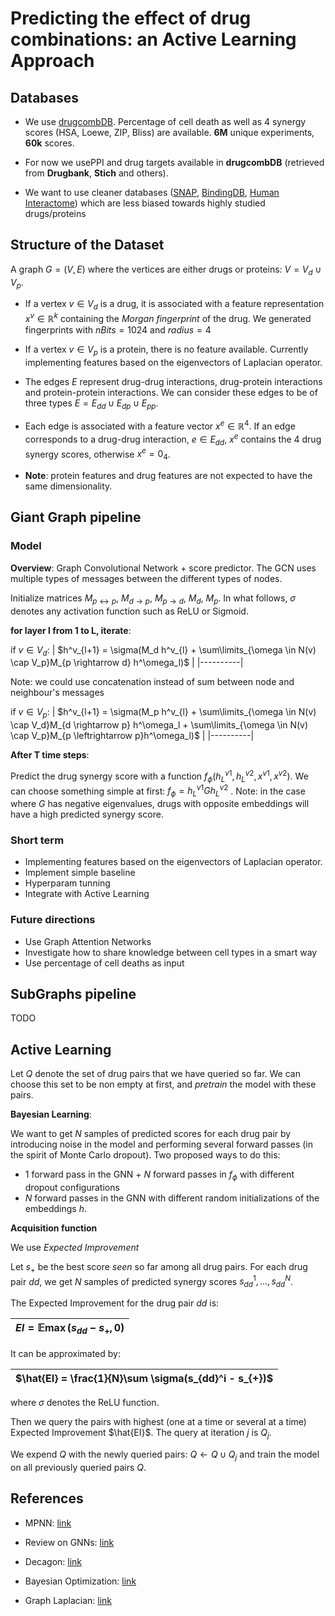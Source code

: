 # Predicting the effect of drug combinations: an Active Learning Approach

## Databases

- We use [drugcombDB](https://academic.oup.com/nar/article/48/D1/D871/5609522). Percentage of cell death as well as 4 synergy scores (HSA, Loewe, ZIP, Bliss) are available. **6M** unique experiments, **60k** scores.

- For now we usePPI and drug targets available in **drugcombDB** (retrieved from **Drugbank**, **Stich** and others).

- We want to use cleaner databases ([SNAP](http://snap.stanford.edu/), [BindingDB](https://www.bindingdb.org/bind/index.jsp), [Human Interactome](https://www.nature.com/articles/s41586-020-2188-x)) which are less biased towards highly studied drugs/proteins

## Structure of the Dataset

A graph $G=(V, E)$ where the vertices are either drugs or proteins: $V = V_d \cup V_p$.

- If a vertex $v \in V_d$ is a drug, it is associated with a feature representation $x^v \in \mathbb{R}^k$ containing the *Morgan fingerprint* of the drug. We generated fingerprints with $nBits = 1024$ and $radius=4$

- If a vertex $v \in V_p$ is a protein, there is no feature available. Currently implementing features based on the eigenvectors of Laplacian operator.

- The edges $E$ represent drug-drug interactions, drug-protein interactions and protein-protein interactions. We can consider these edges to be of three types $E = E_{dd} \cup E_{dp} \cup E_{pp}$.

- Each edge is associated with a feature vector $x^e \in \mathbb{R}^4$. If an edge corresponds to a drug-drug interaction, $e \in E_{dd}$, $x^e$ contains the 4 drug synergy scores, otherwise $x^e = 0_4$.

- **Note**: protein features and drug features are not expected to have the same dimensionality.

## Giant Graph pipeline

### Model

**Overview**: Graph Convolutional Network + score predictor. The GCN uses multiple types of messages between the different types of nodes.

Initialize matrices $M_{p \leftrightarrow p}$, $M_{d \rightarrow p}$, $M_{p \rightarrow d}$, $M_{d}$, $M_{p}$. In what follows, $\sigma$ denotes any activation function such as ReLU or Sigmoid.

 **for layer l from 1 to L, iterate**:

if $v \in V_d$:
| $h^v_{l+1} = \sigma(M_d h^v_{l} + \sum\limits_{\omega \in N(v) \cap V_p}M_{p \rightarrow d} h^\omega_l)$ |
|----------|

Note: we could use concatenation instead of sum between node and neighbour's messages

 if $v \in V_p$:
 | $h^v_{l+1} = \sigma(M_p h^v_{l} + \sum\limits_{\omega \in N(v) \cap V_d}M_{d \rightarrow p} h^\omega_l + \sum\limits_{\omega \in N(v) \cap V_p}M_{p \leftrightarrow p}h^\omega_l)$ |
 |----------|

 **After T time steps**:

 Predict the drug synergy score with a function $f_\phi(h^{v1}_L, h^{v2}_L, x^{v1}, x^{v2})$. We can choose something simple at first: $f_\phi = h^{v1}_L G h^{v2}_L$ . Note: in the case where $G$ has negative eigenvalues, drugs with opposite embeddings will have a high predicted synergy score.

### Short term

- Implementing features based on the eigenvectors of Laplacian operator.
- Implement simple baseline
- Hyperparam tunning
- Integrate with Active Learning

### Future directions

- Use Graph Attention Networks
- Investigate how to share knowledge between cell types in a smart way
- Use percentage of cell deaths as input

## SubGraphs pipeline

TODO

## Active Learning

Let $Q$ denote the set of drug pairs that we have queried so far. We can choose this set to be non empty at first, and *pretrain* the model with these pairs.

**Bayesian Learning**:

We want to get $N$ samples of predicted scores for each drug pair by introducing noise in the model and performing several forward passes (in the spirit of Monte Carlo dropout). Two proposed ways to do this:
- 1 forward pass in the GNN + $N$ forward passes in $f_\phi$ with different dropout configurations
- $N$ forward passes in the GNN with different random initializations of the embeddings $h$.

**Acquisition function**

We use *Expected Improvement*

Let $s_{+}$ be the best score *seen* so far among all drug pairs. For each drug pair $dd$, we get $N$ samples of predicted synergy scores $s_{dd}^1, ...,s_{dd}^{N}$.

The Expected Improvement for the drug pair $dd$ is:

| $EI = \mathbb{E}\max(s_{dd} - s_{+}, 0)$ |
|----------|

It can be approximated by:

| $\hat{EI} = \frac{1}{N}\sum \sigma(s_{dd}^i - s_{+})$ |
|----------|

where $\sigma$ denotes the ReLU function.

Then we query the pairs with highest (one at a time or several at a time) Expected Improvement $\hat{EI}$. The query at iteration $j$ is $Q_j$.

We expend $Q$ with the newly queried pairs: $Q \leftarrow Q \cup Q_j$ and train the model on all previously queried pairs $Q$.

## References

- MPNN: [link](https://arxiv.org/pdf/1704.01212.pdf)

- Review on GNNs: [link](https://arxiv.org/pdf/1812.08434.pdf)

- Decagon: [link](https://academic.oup.com/bioinformatics/article/34/13/i457/5045770)

- Bayesian Optimization: [link](http://krasserm.github.io/2018/03/21/bayesian-optimization/#:~:text=Expected%20improvement%20is%20defined%20as,if%20%CF%83(x)%3D0)

- Graph Laplacian: [link](https://csustan.csustan.edu/~tom/Clustering/GraphLaplacian-tutorial.pdf)
